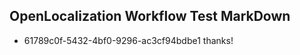 ## OpenLocalization Workflow Test MarkDown
* 61789c0f-5432-4bf0-9296-ac3cf94bdbe1 thanks!

<!--HONumber=Jul16_HO4-->


